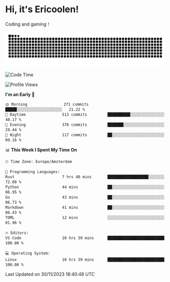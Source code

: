 # Hi, it's Ericoolen!
Coding and gaming！

<picture>
  <source media="(prefers-color-scheme: dark)" srcset="https://raw.githubusercontent.com/Eric-Song-Nop/Eric-Song-Nop/output/github-contribution-grid-snake-dark.svg">
  <source media="(prefers-color-scheme: light)" srcset="https://raw.githubusercontent.com/Eric-Song-Nop/Eric-Song-Nop/output/github-contribution-grid-snake.svg">
  <img alt="github contribution grid snake animation" src="https://raw.githubusercontent.com/Eric-Song-Nop/Eric-Song-Nop/output/github-contribution-grid-snake.svg">
</picture>

<!--START_SECTION:waka-->
![Code Time](http://img.shields.io/badge/Code%20Time-1%2C100%20hrs%2030%20mins-blue)

![Profile Views](http://img.shields.io/badge/Profile%20Views-10-blue)

**I'm an Early 🐤** 

```text
🌞 Morning                271 commits         █████░░░░░░░░░░░░░░░░░░░░   21.22 % 
🌆 Daytime                513 commits         ██████████░░░░░░░░░░░░░░░   40.17 % 
🌃 Evening                376 commits         ███████░░░░░░░░░░░░░░░░░░   29.44 % 
🌙 Night                  117 commits         ██░░░░░░░░░░░░░░░░░░░░░░░   09.16 % 
```


📊 **This Week I Spent My Time On** 

```text
🕑︎ Time Zone: Europe/Amsterdam

💬 Programming Languages: 
Rust                     7 hrs 40 mins       ██████████████████░░░░░░░   72.00 % 
Python                   44 mins             ██░░░░░░░░░░░░░░░░░░░░░░░   06.95 % 
Go                       43 mins             ██░░░░░░░░░░░░░░░░░░░░░░░   06.73 % 
Markdown                 41 mins             ██░░░░░░░░░░░░░░░░░░░░░░░   06.43 % 
TOML                     12 mins             ░░░░░░░░░░░░░░░░░░░░░░░░░   01.96 % 

🔥 Editors: 
VS Code                  10 hrs 39 mins      █████████████████████████   100.00 % 

💻 Operating System: 
Linux                    10 hrs 39 mins      █████████████████████████   100.00 % 
```


 Last Updated on 30/11/2023 18:40:48 UTC
<!--END_SECTION:waka-->
